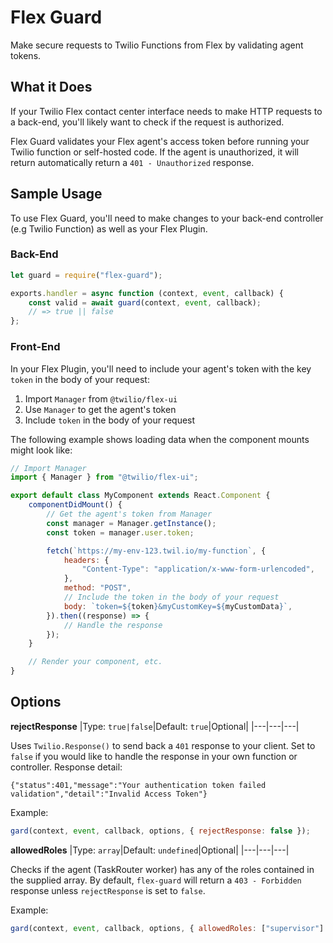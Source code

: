 # Flex Guard

Make secure requests to Twilio Functions from Flex by validating agent tokens.

## What it Does

If your Twilio Flex contact center interface needs to make HTTP requests to a back-end, you'll likely want to check if the request is authorized.

Flex Guard validates your Flex agent's access token before running your Twilio function or self-hosted code. If the agent is unauthorized, it will return automatically return a `401 - Unauthorized` response.

## Sample Usage

To use Flex Guard, you'll need to make changes to your back-end controller (e.g Twilio Function) as well as your Flex Plugin.

### Back-End

```javascript
let guard = require("flex-guard");

exports.handler = async function (context, event, callback) {
    const valid = await guard(context, event, callback);
    // => true || false
};
```

### Front-End

In your Flex Plugin, you'll need to include your agent's token with the key `token` in the body of your request:

1. Import `Manager` from `@twilio/flex-ui`
1. Use `Manager` to get the agent's token
1. Include `token` in the body of your request

The following example shows loading data when the component mounts might look like:

```javascript
// Import Manager
import { Manager } from "@twilio/flex-ui";

export default class MyComponent extends React.Component {
    componentDidMount() {
        // Get the agent's token from Manager
        const manager = Manager.getInstance();
        const token = manager.user.token;

        fetch(`https://my-env-123.twil.io/my-function`, {
            headers: {
                "Content-Type": "application/x-www-form-urlencoded",
            },
            method: "POST",
            // Include the token in the body of your request
            body: `token=${token}&myCustomKey=${myCustomData}`,
        }).then((response) => {
            // Handle the response
        });
    }

    // Render your component, etc.
}
```

## Options

**rejectResponse**
|Type: `true|false`|Default: `true`|Optional|
|---|---|---|

Uses `Twilio.Response()` to send back a `401` response to your client. Set to `false` if you would like to handle the response in your own function or controller. Response detail:

`{"status":401,"message":"Your authentication token failed validation","detail":"Invalid Access Token"}`

Example:

```javascript
gard(context, event, callback, options, { rejectResponse: false });
```

**allowedRoles**
|Type: `array`|Default: `undefined`|Optional|
|---|---|---|

Checks if the agent (TaskRouter worker) has any of the roles contained in the supplied array. By default, `flex-guard` will return a `403 - Forbidden` response unless `rejectResponse` is set to `false`.

Example:

```javascript
gard(context, event, callback, options, { allowedRoles: ["supervisor"] });
```
